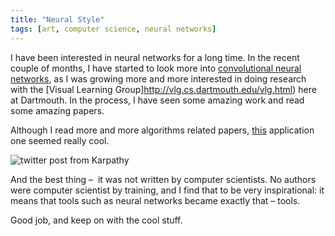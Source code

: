 ```yaml
---
title: "Neural Style"
tags: [art, computer science, neural networks]
---
```


I have been interested in neural networks for a long time. In the recent couple of months, I have started to look more into
[convolutional neural networks](https://en.wikipedia.org/wiki/Convolutional_neural_network), as I was growing more and more interested in doing research with the
[Visual Learning Group]http://vlg.cs.dartmouth.edu/vlg.html) here at Dartmouth. In the process, I have seen some amazing work and read some amazing papers.


Although I read more and more algorithms related papers, [this](http://arxiv.org/pdf/1508.06576v1.pdf) application one seemed really cool.

![twitter post from Karpathy](http://i0.wp.com/rack.1.mshcdn.com/media/ZgkyMDE1LzA4LzMwLzUyL2duZGxmLjY0MjkyLmpwZwpwCXRodW1iCTk1MHg1MzQjCmUJanBn/e1e2a17b/f59/gndlf.jpg?resize=640%2C360)


And the best thing –  it was not written by computer scientists.
No authors were computer scientist by training, and I find that to be very inspirational: it means that tools such as neural networks became exactly that – tools.


Good job, and keep on with the cool stuff.
